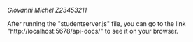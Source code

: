 *Giovanni Michel*
*Z23453211*

After running the "studentserver.js" file, you can go to the link "http://localhost:5678/api-docs/" to see it on your browser.
